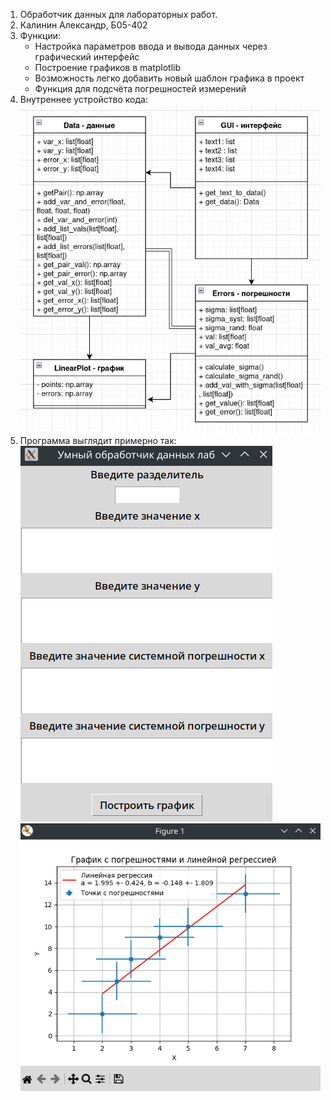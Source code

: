 1. Обработчик данных для лабораторных работ.
2. Калинин Александр, Б05-402
3. Функции:
    - Настройка параметров ввода и вывода данных через графический интерфейс
    - Построение графиков в matplotlib
    - Возможность легко добавить новый шаблон графика в проект
    - Функция для подсчёта погрешностей измерений
4. Внутреннее устройство кода:
![UML](images/UML.png)
5. Программа выглядит примерно так:
![GUI](images/GUI.png)
![GRAPH](images/GRAPH.png)